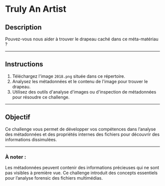 # Truly An Artist

## Description

Pouvez-vous nous aider à trouver le drapeau caché dans ce méta-matériau ?

---

## Instructions

1. Téléchargez l'image `2018.png` située dans ce répertoire.
2. Analysez les métadonnées et le contenu de l'image pour trouver le drapeau.
3. Utilisez des outils d'analyse d'images ou d'inspection de métadonnées pour résoudre ce challenge.

---

## Objectif

Ce challenge vous permet de développer vos compétences dans l’analyse des métadonnées et des propriétés internes des fichiers pour découvrir des informations dissimulées.

---

### À noter :
Les métadonnées peuvent contenir des informations précieuses qui ne sont pas visibles à première vue. Ce challenge introduit des concepts essentiels pour l’analyse forensic des fichiers multimédias.
